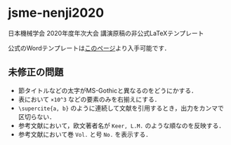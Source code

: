 # jsme-nenji2020

日本機械学会 2020年度年次大会 講演原稿の非公式LaTeXテンプレート

公式のWordテンプレートは[このページ](https://jsmempd.com/conference/jsme_annual/2020/manuscript/)より入手可能です．

## 未修正の問題

- 節タイトルなどの太字がMS-Gothicと異なるのをどうにかする．
- 表において `×10^3` などの要素のみを右揃えにする．
- `\supercite{a, b}` のように連続して文献を引用するとき，出力をカンマで区切らない．
- 参考文献において，欧文著者名が `Keer, L.M.` のような順なのを反映する．
- 参考文献において巻 `Vol.` と号 `No.` を表示する．
